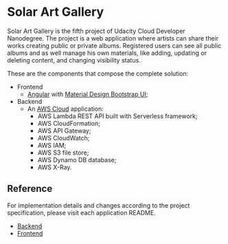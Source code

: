 # Solar Art Gallery

Solar Art Gallery is the fifth project of Udacity Cloud Developer Nanodegree.
The project is a web application where artists can share their works creating public or private albums. Registered users can see all public albums and as well manage his own materials, like adding, updating or deleting content, and changing visibility status.

These are the components that compose the complete solution:

-   Frontend
    -   [Angular](https://angular.io/) with [Material Design Bootstrap UI](https://mdbootstrap.com/);
-   Backend
    -   An [AWS Cloud](https://aws.amazon.com/) application:
        -   AWS Lambda REST API built with Serverless framework;
        -   AWS CloudFormation;
        -   AWS API Gateway;
        -   AWS CloudWatch;
        -   AWS IAM;
        -   AWS S3 file store;
        -   AWS Dynamo DB database;
        -   AWS X-Ray.

## Reference

For implementation details and changes according to the project specification, please visit each application README.

-   [Backend](./backend/README.md)
-   [Frontend](./frontend/README.md)
